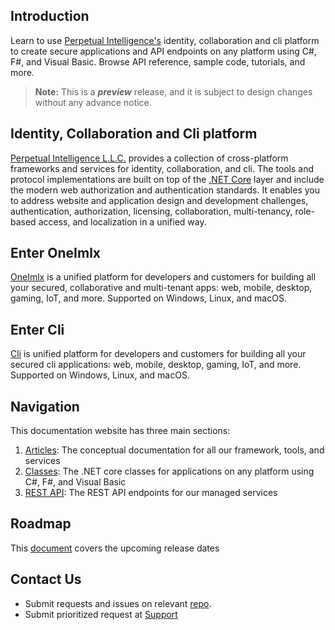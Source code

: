## Introduction
Learn to use [Perpetual Intelligence's](https://perpetualintelligence.azurewebsites.net/)  identity, collaboration and cli platform to create secure applications and API endpoints on any platform using C#, F#, and Visual Basic. Browse API reference, sample code, tutorials, and more.

> **Note:** This is a ***preview*** release, and it is subject to design changes without any advance notice.

## Identity, Collaboration and Cli platform
[Perpetual Intelligence L.L.C.](https://perpetualintelligence.azurewebsites.net/) provides a collection of cross-platform frameworks and services for identity, collaboration, and cli. The tools and protocol implementations are built on top of the [.NET Core](https://dotnet.microsoft.com/en-us/) layer and include the modern web authorization and authentication standards. It enables you to address website and application design and development challenges, authentication, authorization, licensing, collaboration, multi-tenancy, role-based access, and localization in a unified way.

## Enter OneImlx
[OneImlx](articles/repos/oneimlx/intro.md) is a unified platform for developers and customers for building all your secured, collaborative and multi-tenant apps: web, mobile, desktop, gaming, IoT, and more. Supported on Windows, Linux, and macOS.

## Enter Cli
[Cli](articles/repos/cli/intro.md) is unified platform for developers and customers for building all your secured cli applications: web, mobile, desktop, gaming, IoT, and more. Supported on Windows, Linux, and macOS.

## Navigation
This documentation website has three main sections:
1. [Articles](articles/intro.md): The conceptual documentation for all our framework, tools, and services
2. [Classes](api/index.md): The .NET core classes for applications on any platform using C#, F#, and Visual Basic
3. [REST API](rest/intro.md): The REST API endpoints for our managed services

## Roadmap
This [document](articles/roadmap.md) covers the upcoming release dates

## Contact Us
* Submit requests and issues on relevant [repo](articles/repos/intro.md).
* Submit prioritized request at [Support](https://perpetualintelligence.azurewebsites.net/support)


